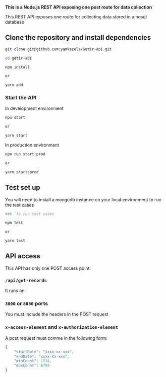 **This is a Node.js REST API exposing one post route for data collection**

This REST API exposes one route for collecting data stored in a nosql database

## Clone the repository and install dependencies

```bash
git clone git@github.com:yankazela/Getir-Api.git

cd getir-api

npm install

or

yarn add
```

### Start the API 

In development environment

```bash
npm start

or

yarn start

```

In production environment

```bash
npm run start:prod

or

yarn start:prod

```
## Test set up

You will need to install a mongodb instance on your local environment to run the test cases

```bash
### `To run test cases

npm test

or

yarn test

```

## API access

This API has only one POST access point:

### `/api/get-records`

It runs on

### `3000` or `8080` ports

You must include the headers in the POST request

### `x-access-element` and `x-authorization-element`

A post request must comme in the following form:

```js
{
    "startDate": "xxxx-xx-xxx",
    "endDate": "xxxx-xx-xxx",
    "minCount": 1234,
    "maxCount": 6789
}

```


